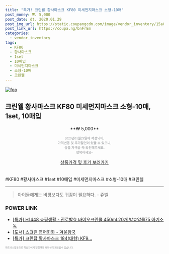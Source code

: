 ```yaml
--- 
title: "특가! 크린웰 황사마스크 KF80 미세먼지마스크 소형-10매" 
post_money: ₩. 5,000 
post_date: dt. 2020.01.29 
post_img_url: https://static.coupangcdn.com/image/vendor_inventory/15a0/a198b923ae613c5421fa2e83270134a982c7d2a29ee158d192daa44cbba4.jpg 
post_link_url: https://coupa.ng/bnFrEm 
categories: 
  - vendor_inventory 
tags: 
  - KF80 
  - 황사마스크 
  - 1set 
  - 10매입 
  - 미세먼지마스크 
  - 소형-10매 
  - 크린웰 
--- 
```

[![foo](https://static.coupangcdn.com/image/vendor_inventory/15a0/a198b923ae613c5421fa2e83270134a982c7d2a29ee158d192daa44cbba4.jpg)](https://coupa.ng/bnFrEm) 

## 크린웰 황사마스크 KF80 미세먼지마스크 소형-10매, 1set, 10매입 
<p style="text-align: center;">**₩ 5,000**</p> 
<p style="text-align: center;"><span style="color: #898c8f; font-family: Georgia,Times,serif; font-size: 0.75em;">2020년01월29일에 작성되어, <br>가격변동 및 추가할인이 있을 수 있으니,<br> 상품 가격을 꼭!확인해주세요.<br>행복하세요~</span> 
</p>	 
<div markdown="0" style="text-align: center;"><a href="https://coupa.ng/bnFrEm" class="btn btn--success">상품가격 및 후기 보러가기</a></div> 
<br><br> 
  #KF80 #황사마스크 #1set #10매입 #미세먼지마스크 #소형-10매 #크린웰 
<hr> 

> 아이들에게는 비평보다도 귀감이 필요하다. - 쥬벨 


### POWER LINK

* <a href="https://blog.naver.com/an0733/221789206784" target="_blank">[특가] H1448 쇼핑생활 - 진로발효 바이오크린콜 450mL20개 발효알콜75 아기소독</a>
* <a href="https://blog.naver.com/santokki14/221780160788" target="_blank">[도서] 스크린 영어회화 - 겨울왕국</a>
* <a href="https://blog.naver.com/sakai111/221788722904" target="_blank">[특가] 크린탑 황사마스크 184(대형) KF9...</a>

<span style="color: #898c8f; font-family: Georgia,Times,serif; font-size: 0.55em;">파트너스활동으로 작성자에게 일정액의 커미션이 제공될수 있습니다.</span> 

